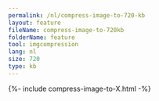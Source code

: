```yaml
---
permalink: /nl/compress-image-to-720-kb
layout: feature
fileName: compress-image-to-720kb
folderName: feature
tool: imgcompression
lang: nl
size: 720
type: kb
---
```


{%- include compress-image-to-X.html -%}
